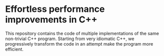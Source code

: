 # Effortless performance improvements in C++

This repository contains the code of multiple implementations of the
same non-trivial C++ program. Starting from very idiomatic C++, we
progressively transform the code in an attempt make the program more
efficient.
